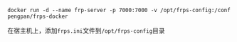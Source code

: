 ``` shell
docker run -d --name frp-server -p 7000:7000 -v /opt/frps-config:/conf pengpan/frps-docker
```

在宿主机上，添加`frps.ini`文件到`/opt/frps-config`目录
